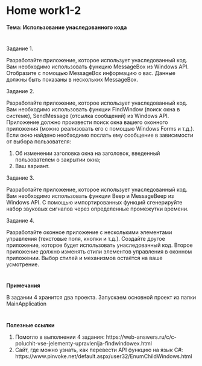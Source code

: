 # <b>Home work1-2

Тема: Использование унаследованного кода</b><br>
#

Задание 1.<br>

Разработайте приложение, которое использует унаследованный код. Вам необходимо использовать функцию MessageBox из Windows API. Отобразите с помощью MessageBox информацию о вас. Данные должны быть показаны в нескольких MessageBox.

Задание 2.<br>

Разработайте приложение, которое использует унаследованный код. Вам необходимо использовать функции FindWindow (поиск окна в системе), SendMessage (отсылка сообщений) из Windows API. Приложение должно произвести поиск окна вашего оконного приложения (можно реализовать его с помощью Windows Forms и т.д.). Если окно найдено необходимо послать ему сообщение в зависимости от выбора пользователя:
<ol>
<li>Об изменении заголовка окна на заголовок, введенный пользователем о закрытии окна;</li>
<li>Ваш вариант.</li>
</ol>

Задание 3.<br>

Разработайте приложение, которое использует унаследованный код. Вам необходимо использовать функции Beep и MessageBeep из Windows API. С помощью импортированных функций сгенерируйте набор звуковых сигналов через определенные промежутки времени.

Задание 4.<br>

Разработайте оконное приложение с несколькими элементами управления (текстовые поля, кнопки и т.д.). Создайте другое приложение, которое будет использовать унаследованный код. Второе приложение должно изменять стили элементов управления в оконном приложении. Выбор стилей и механизмов остаётся на ваше усмотрение.

# 

<b>Примечания</b>

В задании 4 хранится два проекта. Запускаем основной проект из папки MainApplication<br>

# 

<b>Полезные ссылки</b><br>

<ol>
<li>Помогло в выполнении 4 задания: https://web-answers.ru/c/c-poluchit-vse-jelementy-upravlenija-findwindowex.html</li>
<li>Сайт, где можно узнать, как перевести API функцию на язык C#: https://www.pinvoke.net/default.aspx/user32/EnumChildWindows.html</li>
</ol>
